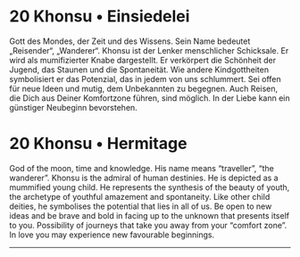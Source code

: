 # 20 Khonsu • Einsiedelei

Gott des Mondes, der Zeit und des Wissens. Sein Name bedeutet „Reisender“, „Wanderer“. Khonsu ist der Lenker menschlicher Schicksale. Er wird als mumifizierter Knabe dargestellt. Er verkörpert die Schönheit der Jugend, das Staunen und die Spontaneität. Wie andere Kindgottheiten symbolisiert er das Potenzial, das in jedem von uns schlummert. Sei offen für neue Ideen und mutig, dem Unbekannten zu begegnen. Auch Reisen, die Dich aus Deiner Komfortzone führen, sind möglich. In der Liebe kann ein günstiger Neubeginn bevorstehen.

# 20 Khonsu • Hermitage

God of  the moon, time and  knowledge. His name means “traveller”,  “the  wanderer”.  Khonsu  is  the  admiral  of human destinies. He  is depicted as a  mummified young child. He represents the synthesis of  the beauty of  youth, the  archetype  of  youthful  amazement  and  spontaneity. Like other child deities, he symbolises the potential that lies in  all  of us. Be open  to new  ideas and  be brave and bold  in  facing  up  to  the  unknown  that  presents  itself to  you.  Possibility  of  journeys  that  take  you  away from your  “comfort  zone”.  In  love  you  may  experience  new favourable beginnings.

------

